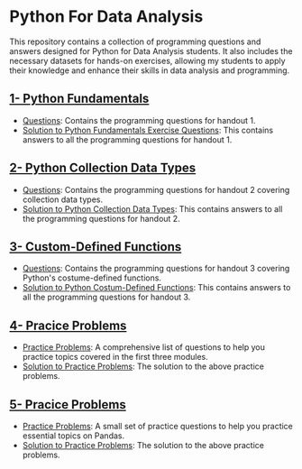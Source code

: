 # Python For Data Analysis
This repository contains a collection of programming questions and answers designed for Python for Data Analysis students. It also includes the necessary datasets for hands-on exercises, allowing my students to apply their knowledge and enhance their skills in data analysis and programming.
## [1- Python Fundamentals](1_Python_Fundamentals)
- [Questions](1_Python_Fundamentals/1_Questions.pdf): Contains the programming questions for handout 1.
- [Solution to Python Fundamentals Exercise Questions](1_Python_Fundamentals/1_Solution_to_Python_Fundamentals_Exercise_Questions.ipynb): This contains answers to all the programming questions for handout 1.

## [2- Python Collection Data Types](2_Python_Collection_Data_Types)
- [Questions](2_Python_Collection_Data_Types/2_Questions.pdf): Contains the programming questions for handout 2 covering collection data types.
- [Solution to Python Collection Data Types](2_Python_Collection_Data_Types/2_Solution_to_Python_Collection_Data_Types_Exercise_Questions.ipynb): This contains answers to all the programming questions for handout 2.

## [3- Custom-Defined Functions](3_Custom_Defined_Functions)
- [Questions](3_Custom_Defined_Functions/3_Questions.pdf): Contains the programming questions for handout 3 covering Python's costume-defined functions.
- [Solution to Python Costum-Defined Functions](3_Custom_Defined_Functions/3_Solution_To_Custom_Defined_Functions.ipynb): This contains answers to all the programming questions for handout 3.

## [4- Pracice Problems](4_Practice_Problems)
- [Practice Problems](4_Practice_Problems/4_Pracice_Problems.pdf): A comprehensive list of questions to help you practice topics covered in the first three modules.
- [Solution to Practice Problems](4_Practice_Problems/4_Solution_Pracice_Problems.ipynb): The solution to the above practice problems.

## [5- Pracice Problems](5_Practice_Problems)
- [Practice Problems](5_Introduction_to_Pandas/5_Questions.pdf): A small set of practice questions to help you practice essential topics on Pandas.
- [Solution to Practice Problems](5_Introduction_to_Pandas/5_Solution_Pandas_Practice_Problems.ipynb): The solution to the above practice problems.
